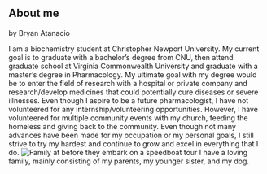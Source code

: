 ## About me
by Bryan Atanacio 

I am a biochemistry student at Christopher Newport University. My current goal is to graduate with a bachelor’s degree from CNU, then attend graduate school at Virginia Commonwealth University and graduate with a master’s degree in Pharmacology. My ultimate goal with my degree would be to enter the field of research with a hospital or private company and research/develop medicines that could potentially cure diseases or severe illnesses. 
	Even though I aspire to be a future pharmacologist, I have not volunteered for any internship/volunteering opportunities. However, I have volunteered for multiple community events with my church, feeding the homeless and giving back to the community. Even though not many advances have been made for my occupation or my personal goals, I still strive to try my hardest and continue to grow and excel in everything that I do. 
![Family at before they embark on a speedboat tour](bryan-atanacio.github.io/bryan-atanacio-CNU/images/)
I have a loving family, mainly consisting of my parents, my younger sister, and my dog. 
